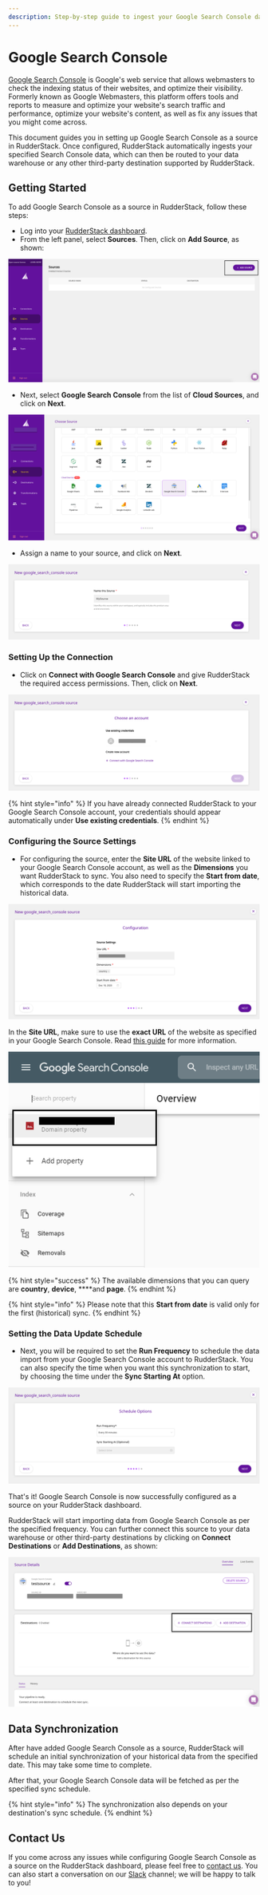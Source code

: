 ```yaml
---
description: Step-by-step guide to ingest your Google Search Console data into RudderStack.
---
```


# Google Search Console

[Google Search Console](https://search.google.com/search-console/about) is Google's web service that allows webmasters to check the indexing status of their websites, and optimize their visibility. Formerly known as Google Webmasters, this platform offers tools and reports to measure and optimize your website's search traffic and performance, optimize your website's content, as well as fix any issues that you might come across.

This document guides you in setting up Google Search Console as a source in RudderStack. Once configured, RudderStack automatically ingests your specified Search Console data, which can then be routed to your data warehouse or any other third-party destination supported by RudderStack.

## Getting Started

To add Google Search Console as a source in RudderStack, follow these steps:

* Log into your [RudderStack dashboard](https://app.rudderlabs.com/signup?type=freetrial).
* From the left panel, select **Sources**. Then, click on **Add Source**, as shown:

![](../.gitbook/assets/1%20%284%29%20%283%29%20%283%29%20%283%29%20%283%29%20%283%29%20%283%29%20%283%29%20%283%29%20%283%29%20%283%29%20%283%29%20%283%29.png)

* Next, select **Google Search Console** from the list of **Cloud Sources**, and click on **Next**.

![](../.gitbook/assets/screen-shot-2020-12-18-at-10.43.57-am.png)

* Assign a name to your source, and click on **Next**.

![](../.gitbook/assets/screen-shot-2020-12-18-at-10.44.25-am.png)

### Setting Up the Connection

* Click on **Connect with Google Search Console** and give RudderStack the required access permissions. Then, click on **Next**.

![](../.gitbook/assets/screen-shot-2020-12-18-at-10.44.41-am.png)

{% hint style="info" %}
If you have already connected RudderStack to your Google Search Console account, your credentials should appear automatically under **Use existing credentials**.
{% endhint %}

### Configuring the Source Settings

* For configuring the source, enter the **Site URL** of the website linked to your Google Search Console account, as well as the **Dimensions** you want RudderStack to sync. You also need to specify the **Start from date**, which corresponds to the date RudderStack will start importing the historical data.

![](../.gitbook/assets/screen-shot-2020-12-18-at-10.59.43-am.png)

In the **Site URL**, make sure to use the **exact URL** of the website as specified in your Google Search Console. Read [this guide](https://support.google.com/webmasters/answer/34592?hl=en) for more information.

![](../.gitbook/assets/image%20%2813%29%20%281%29.png)

{% hint style="success" %}
The available dimensions that you can query are **country**, **device**, ****and **page**. 
{% endhint %}

{% hint style="info" %}
Please note that this **Start from date** is valid only for the first \(historical\) sync.
{% endhint %}

### Setting the Data Update Schedule

* Next, you will be required to set the **Run Frequency** to schedule the data import from your Google Search Console account to RudderStack. You can also specify the time when you want this synchronization to start, by choosing the time under the **Sync Starting At** option.

![](../.gitbook/assets/screen-shot-2020-12-18-at-11.00.31-am.png)

That's it! Google Search Console is now successfully configured as a source on your RudderStack dashboard. 

RudderStack will start importing data from Google Search Console as per the specified frequency. You can further connect this source to your data warehouse or other third-party destinations by clicking on **Connect Destinations** or **Add Destinations**, as shown:

![](../.gitbook/assets/screen-shot-2020-12-18-at-11.01.14-am%20%281%29.png)

## Data Synchronization

After have added Google Search Console as a source, RudderStack will schedule an initial synchronization of your historical data from the specified date. This may take some time to complete.

After that, your Google Search Console data will be fetched as per the specified sync schedule.

{% hint style="info" %}
The synchronization also depends on your destination's sync schedule.
{% endhint %}

## Contact Us

If you come across any issues while configuring Google Search Console as a source on the RudderStack dashboard, please feel free to [contact us](mailto:%20docs@rudderstack.com). You can also start a conversation on our [Slack](https://resources.rudderstack.com/join-rudderstack-slack) channel; we will be happy to talk to you!

